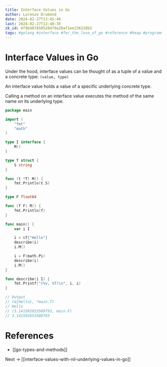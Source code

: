 ```yaml
---
title: Interface Values in Go
author: Lorenzo Drumond
date: 2024-02-27T13:45:46
last: 2024-02-27T13:48:35
zk_id: 0f9b487850528479e20af1ee236228b3
tags: #golang #interface #for_the_love_of_go #reference #heap #programming #pass_by #values #value #methods #stack #pointer
---
```



# Interface Values in Go
Under the hood, interface values can be thought of as a tuple of a value and a concrete type:  `(value, type)`

An interface value holds a value of a specific underlying concrete type.

Calling a method on an interface value executes the method of the same name on its underlying type.

```go
package main

import (
	"fmt"
	"math"
)

type I interface {
	M()
}

type T struct {
	S string
}

func (t *T) M() {
	fmt.Println(t.S)
}

type F float64

func (f F) M() {
	fmt.Println(f)
}

func main() {
	var i I

	i = &T{"Hello"}
	describe(i)
	i.M()

	i = F(math.Pi)
	describe(i)
	i.M()
}

func describe(i I) {
	fmt.Printf("(%v, %T)\n", i, i)
}

// Output
// (&{Hello}, *main.T)
// Hello
// (3.141592653589793, main.F)
// 3.141592653589793
```

# References
- [[go-types-and-methods]]

Next -> [[interface-values-with-nil-underlying-values-in-go]]
